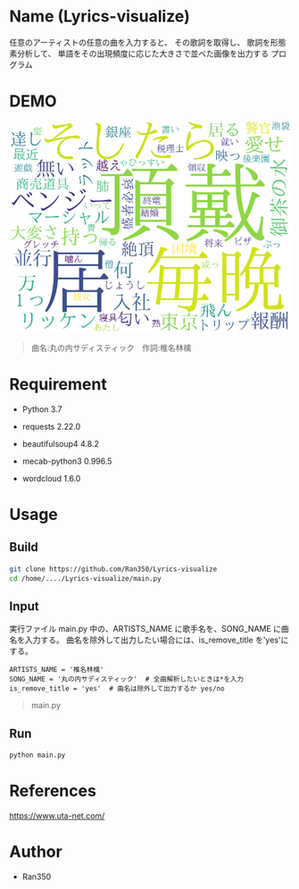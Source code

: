 # Name (Lyrics-visualize)

任意のアーティストの任意の曲を入力すると、
その歌詞を取得し、
歌詞を形態素分析して、
単語をその出現頻度に応じた大きさで並べた画像を出力する
プログラム

# DEMO

![demo_image](/image/丸の内サディスティック.png)

> 曲名:丸の内サディスティック　作詞:椎名林檎

# Requirement

- Python 3.7

- requests 2.22.0
- beautifulsoup4 4.8.2
- mecab-python3 0.996.5
- wordcloud 1.6.0

# Usage

## Build

```bash
git clone https://github.com/Ran350/Lyrics-visualize
cd /home/..../Lyrics-visualize/main.py
```

## Input

実行ファイル main.py 中の、ARTISTS_NAME に歌手名を、SONG_NAME に曲名を入力する。
曲名を除外して出力したい場合には、is_remove_title を'yes'にする。

```
ARTISTS_NAME = '椎名林檎'
SONG_NAME = '丸の内サディスティック'  # 全曲解析したいときは*を入力
is_remove_title = 'yes'  # 曲名は除外して出力するか yes/no
```

> main.py

## Run

```bash
python main.py
```

# References

<https://www.uta-net.com/>

# Author

- Ran350
